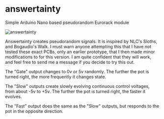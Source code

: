# answertainty
Simple Arduino Nano based pseudorandom Eurorack module

![answertainty](https://preview.redd.it/aqre0pfltdu61.jpg?width=320&crop=smart&auto=webp&s=d76e3860a085b5bc191a1fe7cdb6173babbb287c)

Answertainty creates pseudorandom signals. It is inspired by NLC's Sloths, and Bogaudio's Walk. I must warn anyone attempting this that I have not tested these exact PCBs, only an earlier prototype, that I then made minor modifications to for this version. I am quite confident that they will work, and feel free to send me a message if you decide to try this out.


The "Gate" output changes to 0v or 5v randomly. The further the pot is turned right, the more frequently it changes state.

The "Slow" outputs create slowly evolving continuous control voltages, from about -5v to +5v. The further the pot is turned right, the faster it evolves.

The "Fast" output does the same as the "Slow" outputs, but responds to the pot in the opposite direction.
